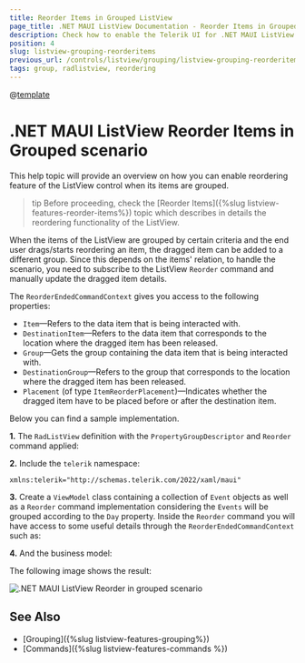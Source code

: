 ```yaml
---
title: Reorder Items in Grouped ListView
page_title: .NET MAUI ListView Documentation - Reorder Items in Grouped ListView
description: Check how to enable the Telerik UI for .NET MAUI ListView option for reordering when its items are grouped and how to programmatically update the dragged item details.
position: 4
slug: listview-grouping-reorderitems
previous_url: /controls/listview/grouping/listview-grouping-reorderitems
tags: group, radlistview, reordering
---
```


@[template](/_contentTemplates/common/listview-obsolete.md#listview-obsolete)

# .NET MAUI ListView Reorder Items in Grouped scenario

This help topic will provide an overview on how you can enable reordering feature of the ListView control when its items are grouped.

>tip Before proceeding, check the [Reorder Items]({%slug listview-features-reorder-items%}) topic which describes in details the reordering functionality of the ListView.

When the items of the ListView are grouped by certain criteria and the end user drags/starts reordering an item, the dragged item can be added to a different group. Since this depends on the items' relation, to handle the scenario, you need to subscribe to the ListView `Reorder` command and manually update the dragged item details.

The `ReorderEndedCommandContext` gives you access to the following properties:

* `Item`&mdash;Refers to the data item that is being interacted with.
* `DestinationItem`&mdash;Refers to the data item that corresponds to the location where the dragged item has been released.
* `Group`&mdash;Gets the group containing the data item that is being interacted with.
* `DestinationGroup`&mdash;Refers to the group that corresponds to the location where the dragged item has been released.
* `Placement` (of type `ItemReorderPlacement`)&mdash;Indicates whether the dragged item have to be placed before or after the destination item.

Below you can find a sample implementation.

**1.** The `RadListView` definition with the `PropertyGroupDescriptor` and `Reorder` command applied:

<snippet id='listview-grouping-reorderitems-xaml' />

**2.** Include the `telerik` namespace:

```XAML
xmlns:telerik="http://schemas.telerik.com/2022/xaml/maui" 
```

**3.** Create a `ViewModel` class containing a collection of `Event` objects as well as a `Reorder` command implementation considering the `Events` will be grouped according to the `Day` property. Inside the `Reorder` command you will have access to some useful details through the `ReorderEndedCommandContext` such as:

<snippet id='listview-grouping-reorderitems-viewmodel' />

**4.** And the business model:

<snippet id='listview-grouping-reorderitems-businessobject'/>

The following image shows the result:

![.NET MAUI ListView Reorder in grouped scenario](../images/listview_grouping_reorderitems.png)

## See Also

- [Grouping]({%slug listview-features-grouping%})
- [Commands]({%slug listview-features-commands %})
